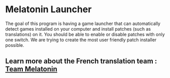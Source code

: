 # Melatonin Launcher

The goal of this program is having a game launcher that can automatically detect games installed on your computer and install patches (such as translations) on it. You should be able to enable or disable patches with only one switch. We are trying to create the most user friendly patch installer possible.

## Learn more about the French translation team : [Team Melatonin](https://team-melatonin.fr/)